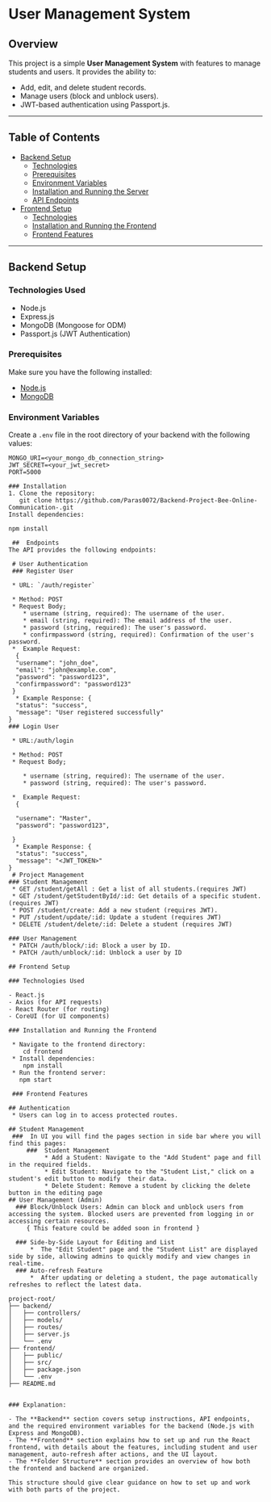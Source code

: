 # User Management System

## Overview

This project is a simple **User Management System** with features to manage students and users. It provides the ability to:
- Add, edit, and delete student records.
- Manage users (block and unblock users).
- JWT-based authentication using Passport.js.

---

## Table of Contents

- [Backend Setup](#backend-setup)
  - [Technologies](#technologies-used)
  - [Prerequisites](#prerequisites)
  - [Environment Variables](#environment-variables)
  - [Installation and Running the Server](#installation-and-running-the-server)
  - [API Endpoints](#api-endpoints)
- [Frontend Setup](#frontend-setup)
  - [Technologies](#technologies-used-frontend)
  - [Installation and Running the Frontend](#installation-and-running-the-frontend)
  - [Frontend Features](#frontend-features)

---

## Backend Setup

### Technologies Used

- Node.js
- Express.js
- MongoDB (Mongoose for ODM)
- Passport.js (JWT Authentication)

### Prerequisites

Make sure you have the following installed:
- [Node.js](https://nodejs.org/en/download/)
- [MongoDB](https://www.mongodb.com/try/download/community)

### Environment Variables

Create a `.env` file in the root directory of your backend with the following values:

```env
MONGO_URI=<your_mongo_db_connection_string>
JWT_SECRET=<your_jwt_secret>
PORT=5000

### Installation
1. Clone the repository:
   git clone https://github.com/Paras0072/Backend-Project-Bee-Online-Communication-.git
Install dependencies:

npm install

 ##  Endpoints
The API provides the following endpoints:

 # User Authentication
 ### Register User
 
 * URL: `/auth/register`
  
 * Method: POST
 * Request Body;
    * username (string, required): The username of the user.
    * email (string, required): The email address of the user.
    * password (string, required): The user's password.
    * confirmpassword (string, required): Confirmation of the user's password.
 *  Example Request:
  {
  "username": "john_doe",
  "email": "john@example.com",
  "password": "password123",
  "confirmpassword": "password123"
 }
  * Example Response: {
  "status": "success",
  "message": "User registered successfully"
}
### Login User
 
 * URL:/auth/login
  
 * Method: POST
 * Request Body;
  
    * username (string, required): The username of the user.
    * password (string, required): The user's password.
  
 *  Example Request:
  {
 
  "username": "Master",
  "password": "password123",
 
 }
  * Example Response: {
  "status": "success",
  "message": "<JWT_TOKEN>"
}
 # Project Management
### Student Management
 * GET /student/getAll : Get a list of all students.(requires JWT)
 * GET /student/getStudentById/:id: Get details of a specific student.(requires JWT)
 * POST /student/create: Add a new student (requires JWT).
 * PUT /student/update/:id: Update a student (requires JWT)
 * DELETE /student/delete/:id: Delete a student (requires JWT)

### User Management
 * PATCH /auth/block/:id: Block a user by ID.
 * PATCH /auth/unblock/:id: Unblock a user by ID

## Frontend Setup

### Technologies Used

- React.js
- Axios (for API requests)
- React Router (for routing)
- CoreUI (for UI components)

### Installation and Running the Frontend

 * Navigate to the frontend directory:
    cd frontend
 * Install dependencies:
    npm install
 * Run the frontend server: 
   npm start

 ### Frontend Features
 
## Authentication
 * Users can log in to access protected routes.

## Student Management
 ###  In UI you will find the pages section in side bar where you will find this pages:
     ###  Student Management
          * Add a Student: Navigate to the "Add Student" page and fill in the required fields.
          * Edit Student: Navigate to the "Student List," click on a student's edit button to modify  their data.
          * Delete Student: Remove a student by clicking the delete button in the editing page
## User Management (Admin)
  ### Block/Unblock Users: Admin can block and unblock users from accessing the system. Blocked users are prevented from logging in or accessing certain resources.
     { This feature could be added soon in frontend }

  ### Side-by-Side Layout for Editing and List
      *  The "Edit Student" page and the "Student List" are displayed side by side, allowing admins to quickly modify and view changes in real-time.
  ### Auto-refresh Feature
      *  After updating or deleting a student, the page automatically refreshes to reflect the latest data.

project-root/
├── backend/
│   ├── controllers/
│   ├── models/
│   ├── routes/
│   ├── server.js
│   └── .env
├── frontend/
│   ├── public/
│   ├── src/
│   ├── package.json
│   └── .env
├── README.md


### Explanation:

- The **Backend** section covers setup instructions, API endpoints, and the required environment variables for the backend (Node.js with Express and MongoDB).
- The **Frontend** section explains how to set up and run the React frontend, with details about the features, including student and user management, auto-refresh after actions, and the UI layout.
- The **Folder Structure** section provides an overview of how both the frontend and backend are organized. 

This structure should give clear guidance on how to set up and work with both parts of the project.




